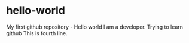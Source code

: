 # hello-world
My first github repository  - Hello world
I am a developer. Trying to learn github
This is fourth line.
